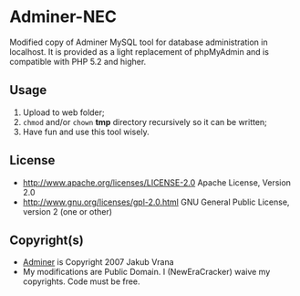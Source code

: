 # Adminer-NEC
Modified copy of Adminer MySQL tool for database administration in localhost.
It is provided as a light replacement of phpMyAdmin and is compatible with PHP 5.2 and higher.

## Usage
1. Upload to web folder;
2. ```chmod``` and/or ```chown``` **tmp** directory recursively so it can be written;
3. Have fun and use this tool wisely.

## License
* http://www.apache.org/licenses/LICENSE-2.0 Apache License, Version 2.0
* http://www.gnu.org/licenses/gpl-2.0.html GNU General Public License, version 2 (one or other)

## Copyright(s)
* [Adminer](https://www.adminer.org/) is Copyright 2007 Jakub Vrana
* My modifications are Public Domain. I (NewEraCracker) waive my copyrights. Code must be free.